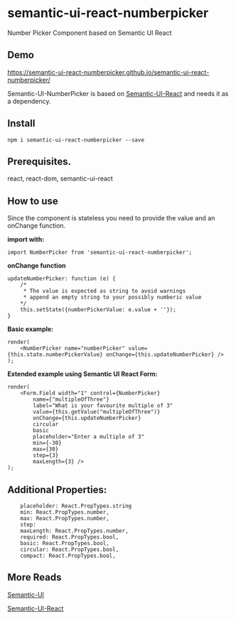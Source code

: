 # semantic-ui-react-numberpicker
Number Picker Component based on Semantic UI React

## Demo
https://semantic-ui-react-numberpicker.github.io/semantic-ui-react-numberpicker/

Semantic-UI-NumberPicker is based on <a href="http://react.semantic-ui.com/">Semantic-UI-React</a> and needs it as a dependency.

## Install
    npm i semantic-ui-react-numberpicker --save
    
## Prerequisites.
react, react-dom, semantic-ui-react

## How to use
Since the component is stateless you need to provide the value and an onChange function.

**import with:**

    import NumberPicker from 'semantic-ui-react-numberpicker';

**onChange function**

    updateNumberPicker: function (e) {
        /*
         * The value is expected as string to avoid warnings 
         * append an empty string to your possibly numberic value
        */
        this.setState({numberPickerValue: e.value + ''});
    }
    
**Basic example:**

    render(
        <NumberPicker name="numberPicker" value={this.state.numberPickerValue} onChange={this.updateNumberPicker} />
    );
    
**Extended example using Semantic UI React Form:**

    render(
        <Form.Field width="1" control={NumberPicker} 
            name={"multipleOfThree"}
            label="What is your favourite multiple of 3" 
            value={this.getValue("multipleOfThree")} 
            onChange={this.updateNumberPicker}
            circular 
            basic
            placeholder="Enter a multiple of 3" 
            min={-30}
            max={30}
            step={3}
            maxLength={3} />
    );

## Additional Properties:
       
        placeholder: React.PropTypes.string
        min: React.PropTypes.number,
        max: React.PropTypes.number,
        step:
        maxLength: React.PropTypes.number,
        required: React.PropTypes.bool,
        basic: React.PropTypes.bool,
        circular: React.PropTypes.bool,
        compact: React.PropTypes.bool,
        
## More Reads
<a href="http://semantic-ui.com/">Semantic-UI</a>

<a href="http://react.semantic-ui.com/">Semantic-UI-React</a>
